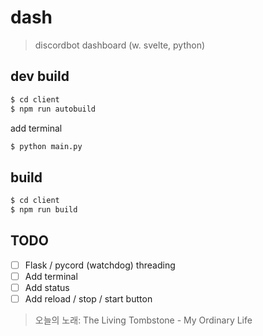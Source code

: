# dash
> discordbot dashboard (w. svelte, python)

## dev build
```sh
$ cd client
$ npm run autobuild
```
add terminal
```sh
$ python main.py
```

## build
```sh
$ cd client
$ npm run build
```

## TODO
- [ ] Flask / pycord (watchdog) threading
- [ ] Add terminal
- [ ] Add status
- [ ] Add reload / stop / start button

> 오늘의 노래: The Living Tombstone - My Ordinary Life
